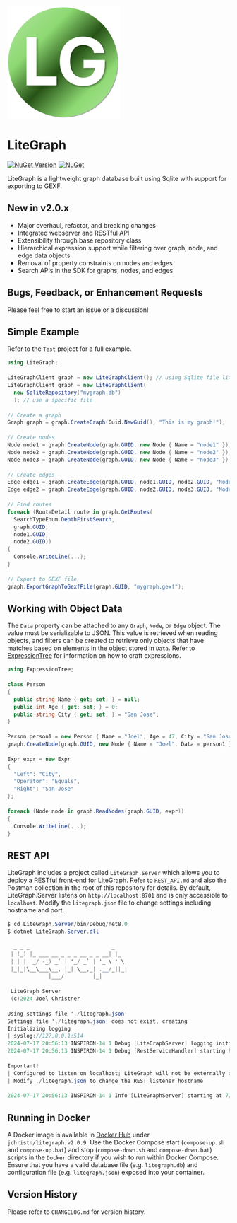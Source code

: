 <img src="https://github.com/jchristn/LiteGraph/blob/main/assets/favicon.png" width="256" height="256">

# LiteGraph

[![NuGet Version](https://img.shields.io/nuget/v/LiteGraph.svg?style=flat)](https://www.nuget.org/packages/LiteGraph/) [![NuGet](https://img.shields.io/nuget/dt/LiteGraph.svg)](https://www.nuget.org/packages/LiteGraph) 

LiteGraph is a lightweight graph database built using Sqlite with support for exporting to GEXF.

## New in v2.0.x

- Major overhaul, refactor, and breaking changes
- Integrated webserver and RESTful API
- Extensibility through base repository class
- Hierarchical expression support while filtering over graph, node, and edge data objects
- Removal of property constraints on nodes and edges
- Search APIs in the SDK for graphs, nodes, and edges

## Bugs, Feedback, or Enhancement Requests

Please feel free to start an issue or a discussion!

## Simple Example

Refer to the ```Test``` project for a full example.

```csharp
using LiteGraph;

LiteGraphClient graph = new LiteGraphClient(); // using Sqlite file litegraph.db
LiteGraphClient graph = new LiteGraphClient(
  new SqliteRepository("mygraph.db")
  ); // use a specific file

// Create a graph
Graph graph = graph.CreateGraph(Guid.NewGuid(), "This is my graph!");

// Create nodes
Node node1 = graph.CreateNode(graph.GUID, new Node { Name = "node1" });
Node node2 = graph.CreateNode(graph.GUID, new Node { Name = "node2" });
Node node3 = graph.CreateNode(graph.GUID, new Node { Name = "node3" });

// Create edges
Edge edge1 = graph.CreateEdge(graph.GUID, node1.GUID, node2.GUID, "Node 1 to node 2");
Edge edge2 = graph.CreateEdge(graph.GUID, node2.GUID, node3.GUID, "Node 2 to node 3");

// Find routes
foreach (RouteDetail route in graph.GetRoutes(
  SearchTypeEnum.DepthFirstSearch,
  graph.GUID,
  node1.GUID,
  node2.GUID))
{
  Console.WriteLine(...);
}

// Export to GEXF file
graph.ExportGraphToGexfFile(graph.GUID, "mygraph.gexf");
```

## Working with Object Data

The `Data` property can be attached to any `Graph`, `Node`, or `Edge` object.  The value must be serializable to JSON.  This value is retrieved when reading objects, and filters can be created to retrieve only objects that have matches based on elements in the object stored in `Data`.  Refer to [ExpressionTree](https://github.com/jchristn/ExpressionTree/) for information on how to craft expressions.

```csharp
using ExpressionTree;

class Person 
{
  public string Name { get; set; } = null;
  public int Age { get; set; } = 0;
  public string City { get; set; } = "San Jose";
}

Person person1 = new Person { Name = "Joel", Age = 47, City = "San Jose" };
graph.CreateNode(graph.GUID, new Node { Name = "Joel", Data = person1 });

Expr expr = new Expr 
{
  "Left": "City",
  "Operator": "Equals",
  "Right": "San Jose"
};

foreach (Node node in graph.ReadNodes(graph.GUID, expr))
{
  Console.WriteLine(...);
}
```

## REST API

LiteGraph includes a project called `LiteGraph.Server` which allows you to deploy a RESTful front-end for LiteGraph.  Refer to `REST_API.md` and also the Postman collection in the root of this repository for details.  By default, LiteGraph.Server listens on `http://localhost:8701` and is only accessible to `localhost`.  Modify the `litegraph.json` file to change settings including hostname and port.

```csharp
$ cd LiteGraph.Server/bin/Debug/net8.0
$ dotnet LiteGraph.Server.dll

  _ _ _                          _
 | (_) |_ ___ __ _ _ _ __ _ _ __| |_
 | | |  _/ -_) _` | '_/ _` | '_ \ ' \
 |_|_|\__\___\__, |_| \__,_| .__/_||_|
             |___/         |_|

 LiteGraph Server
 (c)2024 Joel Christner

Using settings file './litegraph.json'
Settings file './litegraph.json' does not exist, creating
Initializing logging
| syslog://127.0.0.1:514
2024-07-17 20:56:13 INSPIRON-14 1 Debug [LiteGraphServer] logging initialized
2024-07-17 20:56:13 INSPIRON-14 1 Debug [RestServiceHandler] starting REST server on http://localhost:8701/

Important!
| Configured to listen on localhost; LiteGraph will not be externally accessible
| Modify ./litegraph.json to change the REST listener hostname

2024-07-17 20:56:13 INSPIRON-14 1 Info [LiteGraphServer] starting at 7/17/2024 8:56:13 PM using process ID 3256
```

## Running in Docker

A Docker image is available in [Docker Hub](https://hub.docker.com/r/jchristn/litegraph) under `jchristn/litegraph:v2.0.9`.  Use the Docker Compose start (`compose-up.sh` and `compose-up.bat`) and stop (`compose-down.sh` and `compose-down.bat`) scripts in the `Docker` directory if you wish to run within Docker Compose.  Ensure that you have a valid database file (e.g. `litegraph.db`) and configuration file (e.g. `litegraph.json`) exposed into your container.

## Version History

Please refer to ```CHANGELOG.md``` for version history.

